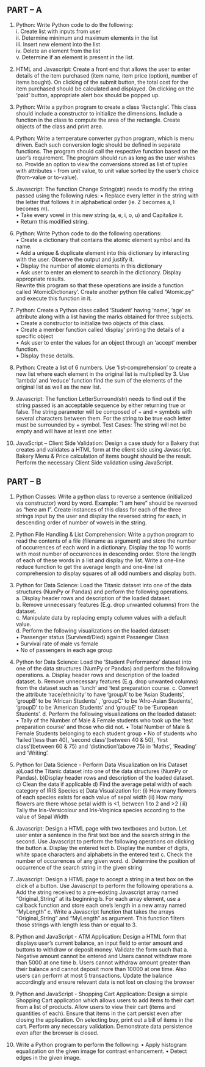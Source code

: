 <h2>PART – A</h2>

1. Python: Write Python code to do the following:<br>
i. Create list with inputs from user<br>
ii. Determine minimum and maximum elements in the list<br>
iii. Insert new element into the list<br>
iv. Delete an element from the list<br>
v. Determine if an element is present in the list.<br>

 2. HTML and Javascript: Create a front end that allows the user to enter details of the item purchased (item name, item price (option), number of items bought). On clicking of the submit button, the total cost for the item purchased should be calculated and displayed. On clicking on the ‘paid’ button, appropriate alert box should be popped up.
 
3. Python: Write a python program to create a class ‘Rectangle’. This class should include a constructor to initialize the dimensions. Include a function in the class to compute the area of the rectangle. Create objects of the class and print area.

4. Python: Write a temperature converter python program, which is menu driven. Each such conversion logic should be defined in separate functions. The program should call the respective function based on the user’s requirement. The program should run as long as the user wishes so. Provide an option to view the conversions stored as list of tuples with attributes - from unit value, to unit value sorted by the user’s choice (from-value or to-value).

5. Javascript: The function Change String(str) needs to modify the string passed using the following rules:
• Replace every letter in the string with the letter that follows it in alphabetical order (ie. Z becomes a, l becomes m).<br>
• Take every vowel in this new string (a, e, i, o, u) and Capitalize it.<br>
• Return this modified string.<br>

6. Python: Write Python code to do the following operations:<br>
• Create a dictionary that contains the atomic element symbol and its name.<br>
• Add a unique & duplicate element into this dictionary by interacting with the user.
Observe the output and justify it.<br>
• Display the number of atomic elements in this dictionary<br>
• Ask user to enter an element to search in the dictionary. Display appropriate results.<br>
Rewrite this program so that these operations are inside a function called ‘AtomicDictionary’. Create another python file called “Atomic.py” and execute this function in it.<br>

7. Python: Create a Python class called ‘Student’ having ‘name’, ‘age’ as attribute along with a list having the marks obtained for three subjects.<br>
• Create a constructor to initialize two objects of this class.<br>
• Create a member function called ‘display’ printing the details of a specific object<br>
• Ask user to enter the values for an object through an ‘accept’ member function.<br>
• Display these details.<br>

8. Python: Create a list of 6 numbers. Use ‘list-comprehension’ to create a new list where each element in the original list is multiplied by 3. Use ‘lambda’ and ‘reduce’ function find the sum of the elements of the original list as well as the new list.

9. Javascript: The function LetterSurround(str) needs to find out if the string passed is an acceptable sequence by either returning true or false. The string parameter will be composed of + and = symbols with several characters between them. For the string to be true each letter must be surrounded by + symbol. Test Cases: The string will not be empty and will have at least one letter.

10. JavaScript – Client Side Validation: Design a case study for a Bakery that creates and validates a HTML form at the client side using Javascript. Bakery Menu & Price calculation of items bought should be the result. Perform the necessary Client Side validation using JavaScript.

<h2> PART – B</h2>

1. Python Classes: Write a python class to reverse a sentence (initialized via constructor) word by word. Example: “I am here” should be reversed as “here am I”. Create instances of this class for each of the three strings input by the user and display the reversed string for each, in descending order of number of vowels in the string.

2. Python File Handling & List Comprehension: Write a python program to read the contents of a file (filename as argument) and store the number of occurrences of each word in a dictionary. Display the top 10 words with most number of occurrences in descending order. Store the length of each of these words in a list and display the list. Write a one-line reduce function to get the average length and one-line list comprehension to display squares of all odd numbers and display both.

3. Python for Data Science: Load the Titanic dataset into one of the data structures (NumPy or Pandas) and perform the following operations.<br>
a. Display header rows and description of the loaded dataset.<br>
b. Remove unnecessary features (E.g. drop unwanted columns) from the dataset.<br>
c. Manipulate data by replacing empty column values with a default value.<br>
d. Perform the following visualizations on the loaded dataset:<br>
• Passenger status (Survived/Died) against Passenger Class<br>
• Survival rate of male vs female<br>
• No of passengers in each age group<br>

4. Python for Data Science: Load the ‘Student Performance’ dataset into one of the data structures (NumPy or Pandas) and perform the following operations.
a. Display header rows and description of the loaded dataset.
b. Remove unnecessary features (E.g. drop unwanted columns) from the dataset such
as ‘lunch’ and ‘test preparation course.
c. Convert the attribute ‘race/ethnicity’ to have ‘groupA’ to be ‘Asian Students’,
‘groupB’ to be ‘African Students’ , ‘groupC’ to be ‘Afro-Asian Students’,
‘groupD’ to be ‘American Students’ and ‘groupE’ to be ‘European Students’.
d. Perform the following visualizations on the loaded dataset:
• Tally of the Number of Male & Female students who took up the ‘test preparation course’ and those who did not.
• Total Number of Male & Female Students belonging to each student group
• No of students who ‘failed’(less than 40), ‘second class’(between 40 & 50), ‘first class’(between 60 & 75) and ‘distinction’(above 75) in ‘Maths’,
‘Reading’ and ‘Writing’.

5. Python for Data Science - Perform Data Visualization on Iris Dataset
a)Load the Titanic dataset into one of the data structures (NumPy or Pandas). b)Display header rows and description of the loaded dataset.
c) Clean the data if applicable
d) Find the average petal width of each category of IRIS Species
e) Data Visualization for:
(i) How many flowers of each species exists for each value of sepal width
(ii) How many flowers are there whose petal width is <1, between 1 to 2 and >2
(iii) Tally the Iris-Versicolour and Iris-Virginica species according to the value of Sepal Width

6. Javascript: Design a HTML page with two textboxes and button. Let user enter a sentence in the first text box and the search string in the second. Use Javascript to perform the following operations on clicking the button
a. Display the entered text
b. Display the number of digits, white space characters and alphabets in the entered
text
c. Check the number of occurrences of any given word.
d. Determine the position of occurrence of the search string in the given string

7. Javascript: Design a HTML page to accept a string in a text box on the click of a button. Use Javascript to perform the following operations
a. Add the string received to a pre-existing Javascript array named “Original_String” at its beginning
b. For each array element, use a callback function and store each one’s length in a new array named “MyLength”
c. Write a Javascript function that takes the arrays “Original_String” and “MyLength” as argument. This function filters those strings with length less than or equal to 3.

8. Python and JavaScript - ATM Application: Design a HTML form that displays user’s current balance, an input field to enter amount and buttons to withdraw or deposit money. Validate the form such that
a. Negative amount cannot be entered and Users cannot withdraw more than 5000 at one time
b. Users cannot withdraw amount greater than their balance and cannot deposit more than 10000 at one time. Also users can perform at most 5 transactions. Update the balance accordingly and ensure relevant data is not lost on closing the browser

9. Python and JavaScript - Shopping Cart Application: Design a simple Shopping Cart application which allows users to add items to their cart from a list of products. Allow users to view their cart (items and quantities of each). Ensure that items in the cart persist even after closing the application. On selecting buy, print out a bill of items in the cart. Perform any necessary validation. Demonstrate data persistence even after the browser is closed.

10. Write a Python program to perform the following:
• Apply histogram equalization on the given image for contrast enhancement.
• Detect edges in the given image.

